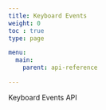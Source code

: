 ```yaml
---
title: Keyboard Events
weight: 0
toc : true
type: page

menu:
  main:
    parent: api-reference

---
```


Keyboard Events API
